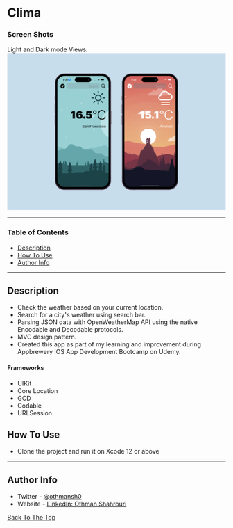 # Clima

### Screen Shots
Light and Dark mode Views:
<img src="Clima Views2.png" width="900">


---

### Table of Contents

- [Description](#description)
- [How To Use](#how-to-use)
- [Author Info](#author-info)

---

## Description

- Check the weather based on your current location.
- Search for a city's weather using search bar.
- Parsing JSON data with OpenWeatherMap API using the native Encodable and Decodable protocols. 
- MVC design pattern.
- Created this app as part of my learning and improvement during Appbrewery iOS App Development Bootcamp on Udemy.


#### Frameworks

- UIKit
- Core Location
- GCD
- Codable
- URLSession



## How To Use

- Clone the project and run it on Xcode 12 or above

---

## Author Info

- Twitter - [@othmansh0](https://twitter.com/othmansh0)
- Website - [LinkedIn: Othman Shahrouri](https://linkedin.com/in/othmansh0)

[Back To The Top](#Clima)
